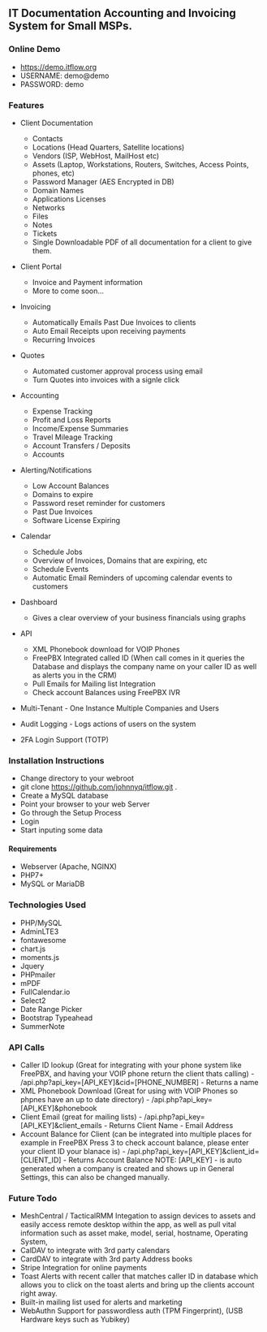 ## IT Documentation Accounting and Invoicing System for Small MSPs.

### Online Demo

* https://demo.itflow.org
* USERNAME: demo@demo
* PASSWORD: demo

### Features
* Client Documentation
  * Contacts
  * Locations (Head Quarters, Satellite locations)
  * Vendors (ISP, WebHost, MailHost etc)
  * Assets (Laptop, Workstations, Routers, Switches, Access Points, phones, etc)
  * Password Manager (AES Encrypted in DB)
  * Domain Names  
  * Applications Licenses
  * Networks
  * Files
  * Notes
  * Tickets
  * Single Downloadable PDF of all documentation for a client to give them.
* Client Portal
  * Invoice and Payment information
  * More to come soon...
* Invoicing
  * Automatically Emails Past Due Invoices to clients
  * Auto Email Receipts upon receiving payments
  * Recurring Invoices
* Quotes
  * Automated customer approval process using email
  * Turn Quotes into invoices with a signle click
* Accounting
  * Expense Tracking
  * Profit and Loss Reports
  * Income/Expense Summaries
  * Travel Mileage Tracking
  * Account Transfers / Deposits
  * Accounts
* Alerting/Notifications
  * Low Account Balances
  * Domains to expire
  * Password reset reminder for customers
  * Past Due Invoices
  * Software License Expiring
* Calendar
  * Schedule Jobs
  * Overview of Invoices, Domains that are expiring, etc
  * Schedule Events
  * Automatic Email Reminders of upcoming calendar events to customers
* Dashboard
  * Gives a clear overview of your business financials using graphs

* API
  * XML Phonebook download for VOIP Phones
  * FreePBX Integrated called ID (When call comes in it queries the Database and displays the company name on your caller ID as well as alerts you in the CRM)
  * Pull Emails for Mailing list Integration
  * Check account Balances using FreePBX IVR

* Multi-Tenant - One Instance Multiple Companies and Users
* Audit Logging - Logs actions of users on the system
* 2FA Login Support (TOTP)



### Installation Instructions

* Change directory to your webroot
* git clone https://github.com/johnnyq/itflow.git .
* Create a MySQL database
* Point your browser to your web Server
* Go through the Setup Process
* Login
* Start inputing some data

#### Requirements
* Webserver (Apache, NGINX)
* PHP7+
* MySQL or MariaDB

### Technologies Used
* PHP/MySQL
* AdminLTE3
* fontawesome
* chart.js
* moments.js
* Jquery
* PHPmailer
* mPDF
* FullCalendar.io
* Select2
* Date Range Picker
* Bootstrap Typeahead
* SummerNote

### API Calls
* Caller ID lookup (Great for integrating with your phone system like FreePBX, and having your VOIP phone return the client thats calling) - /api.php?api_key=[API_KEY]&cid=[PHONE_NUMBER] - Returns a name
* XML Phonebook Download (Great for using with VOIP Phones so phpnes have an up to date directory) - /api.php?api_key=[API_KEY]&phonebook 
* Client Email (great for mailing lists) - /api.php?api_key=[API_KEY]&client_emails - Returns Client Name - Email Address
* Account Balance for Client (can be integrated into multiple places for example in FreePBX Press 3 to check account balance, please enter your client ID your blanace is) - /api.php?api_key=[API_KEY]&client_id=[CLIENT_ID] - Returns Account Balance
NOTE: [API_KEY] - is auto generated when a company is created and shows up in General Settings, this can also be changed manually.

### Future Todo
* MeshCentral / TacticalRMM Integation to assign devices to assets and easily access remote desktop within the app, as well as pull vital information such as asset make, model, serial, hostname, Operating System, 
* CalDAV to integrate with 3rd party calendars
* CardDAV to integrate with 3rd party Address books
* Stripe Integration for online payments
* Toast Alerts with recent caller that matches caller ID in database which allows you to click on the toast alerts and bring up the clients account right away.
* Built-in mailing list used for alerts and marketing
* WebAuthn Support for passwordless auth (TPM Fingerprint), (USB Hardware keys such as Yubikey)
